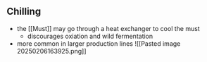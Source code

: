 ## Chilling
- the [[Must]] may go through a heat exchanger to cool the must
	- discourages oxiation and wild fermentation
- more common in larger production lines
![[Pasted image 20250206163925.png]]